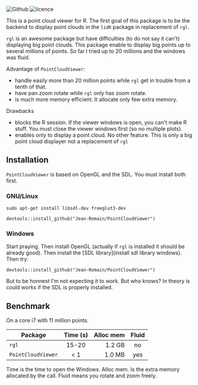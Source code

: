 ![Github](https://img.shields.io/badge/Github-0.1.0-green.svg) ![licence](https://img.shields.io/badge/Licence-GPL--3-blue.svg)

This is a point cloud viewer for R. The first goal of this package is to be the backend to display point clouds in the `lidR` package in replacement of `rgl`.

`rgl` is an awesome package but have difficulties (to do not say it can't) displaying big point clouds. This package enable to display big points up to several millions of points. So far I tried up to 20 millions and the windows was fluid.

Advantage of `PointCloudViewer`:

* handle easily more than 20 million points while `rgl` get in trouble from a tenth of that.
* have pan zoom rotate while `rgl` only has zoom rotate.
* is much more memory efficient. It allocate only few extra memory.

Drawbacks

* blocks the R session. If the viewer windows is open, you can't make R stuff. You must close the viewer windows first (so no multiple plots).
* enables only to display a point cloud. No other feature. This is only a big point cloud displayer not a replacement of `rgl`

## Installation

`PointCloudViewer` is based on OpenGL and the SDL. You must install both first.

### GNU/Linux

```
sudo apt-get install libsdl-dev freeglut3-dev
```

```
devtools::install_github("Jean-Romain/PointCloudViewer")
```

### Windows

Start praying. Then install OpenGL (actually if `rgl` is installed it should be already good). Then install the [SDL library](install sdl library windows). Then try:

```
devtools::install_github("Jean-Romain/PointCloudViewer")
```

But to be honnest I'm not expecting it to work. But who knows? In theory is could works if the SDL is properly installed.

## Benchmark

On a core i7 with 11 million points.

| Package            | Time (s)      | Alloc mem | Fluid |
| ------------------ |:-------------:| ---------:|:-----:|
| `rgl`              | 15-20         | 1.2 GB    | no    |
| `PointCloudViewer` | < 1           | 1.0 MB    | yes   |

Time is the time to open the Windows. Alloc mem. Is the extra memory allocated by the call. Fluid means you rotate and zoom freely.

